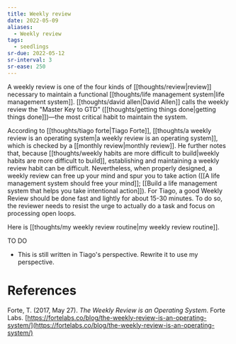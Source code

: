 ```yaml
---
title: Weekly review
date: 2022-05-09
aliases:
  - Weekly review
tags:
  - seedlings
sr-due: 2022-05-12
sr-interval: 3
sr-ease: 250
---
```

A weekly review is one of the four kinds of [[thoughts/review|review]] necessary to maintain a functional [[thoughts/life management system|life management system]]. [[thoughts/david allen|David Allen]] calls the weekly review the "Master Key to GTD” ([[thoughts/getting things done|getting things done]])—the most critical habit to maintain the system.

According to [[thoughts/tiago forte|Tiago Forte]], [[thoughts/a weekly review is an operating system|a weekly review is an operating system]], which is checked by a [[monthly review|monthly review]]. He further notes that, because [[thoughts/weekly habits are more difficult to build|weekly habits are more difficult to build]], establishing and maintaining a weekly review habit can be difficult. Nevertheless, when properly designed, a weekly review can free up your mind and spur you to take action ([[A life management system should free your mind]]; [[Build a life management system that helps you take intentional action]]). For Tiago, a good Weekly Review should be done fast and lightly for about 15-30 minutes. To do so, the reviewer needs to resist the urge to actually do a task and focus on processing open loops.

Here is [[thoughts/my weekly review routine|my weekly review routine]].

TO DO

- This is still written in Tiago's perspective. Rewrite it to use my perspective.

# References

Forte, T. (2017, May 27). *The Weekly Review is an Operating System*. Forte Labs. [https://fortelabs.co/blog/the-weekly-review-is-an-operating-system/](https://fortelabs.co/blog/the-weekly-review-is-an-operating-system/)
